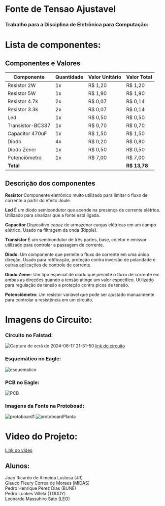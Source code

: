 # Fonte de Tensao Ajustavel
### Trabalho para a Disciplina de Eletrônica para Computação:

# Lista de componentes:
## Componentes e Valores

| Componente          | Quantidade | Valor Unitário | Valor Total |
|---------------------|------------|----------------|-------------|
| Resistor 2W         | 1x         | R$ 1,20        | R$ 1,20     |
| Resistor 5W         | 1x         | R$ 1,90        | R$ 1,90     |
| Resistor 4.7k       | 2x         | R$ 0,07        | R$ 0,14     |
| Resistor 3.3k       | 2x         | R$ 0,07        | R$ 0,14     |
| Led                 | 1x         | R$ 0,50        | R$ 0,50     |
| Transistor-BC337    | 1x         | R$ 0,70        | R$ 0,70     |
| Capacitor 470uF     | 1x         | R$ 1,50        | R$ 1,50     |
| Diodo               | 4x         | R$ 0,20        | R$ 0,80     |
| Diodo Zener         | 1x         | R$ 0,50        | R$ 0,50     |
| Potenciômetro       | 1x         | R$ 7,00        | R$ 7,00     |
| **Total**           |            |                | **R$ 13,78**|

## Descrição dos componentes

**Resistor** Componente eletrônico muito utilizado para limitar o fluxo de corrente a partir do efeito Joule.

**Led** É um diodo semicondutor que acende na presença de corrente elétrica. Utilizado para sinalizar que a fonte está ligada.

**Capacitor** Dispositivo capaz de armazenar cargas elétricas em um campo elétrico. Usado na filtragem da onda (Ripple).

**Transistor** É um semicondutor de três partes, base, coletor e emissor utilizado para controlar a passagem de corrente.

 **Diodo**: Um componente que permite o fluxo de corrente em uma única direção. Usado para retificação, proteção contra inversão de polaridade e outras aplicações de controle de corrente.

 **Diodo Zener**: Um tipo especial de diodo que permite o fluxo de corrente em ambas as direções quando a tensão atinge um valor específico. Utilizado para regulação de tensão e proteção contra picos de tensão.

 **Potenciômetro**: Um resistor variável que pode ser ajustado manualmente para controlar a resistência em um circuito.

# Imagens do Circuito:
### Circuito no Falstad:
![Captura de ecrã de 2024-06-17 21-31-50](https://github.com/JoaoRicardoLust/Fonte_de_Tensao_Ajustavel/assets/162384930/2487f8fc-fb85-4c25-8210-4fcaf2a393f6)
[link do circuito](https://tinyurl.com/2d65m2x8)

### Esquemático no Eagle:
![esquematico](https://github.com/JoaoRicardoLust/Fonte_de_Tensao_Ajustavel/assets/162384930/4cb7db2c-e899-4abe-bb72-872c4150f1cd)

### PCB no Eagle:
![PCB](https://github.com/JoaoRicardoLust/Fonte_de_Tensao_Ajustavel/assets/162384930/cd9e1b3a-ef9e-4244-8eac-7ef6038c22d7)

### Imagens da Fonte na Protoboad:
![protoboard1](https://github.com/JoaoRicardoLust/Fonte_de_Tensao_Ajustavel/assets/162384930/ad0447df-37ac-4f9e-a7b0-30960c2cbbeb)
![protoboardPlanta](https://github.com/JoaoRicardoLust/Fonte_de_Tensao_Ajustavel/assets/162384930/0e2ab70e-f12d-4752-8a46-8c290d480563)

# Video do Projeto:
[Link do video](https://www.youtube.com/watch?v=YnGYH9RW1gc)

## Alunos:

Joao Ricardo de Almeida Lustosa (JR)  
Glauco Fleury Correa de Moraes (MIDAS)  
Pedro Henrique Perez Dias (BUNÉ)  
Pedro Lunkes Villela (TODDY)  
Leonardo Massuhiro Sato (LEO)  
